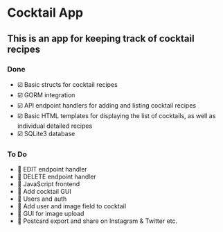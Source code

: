 # Cocktail App 

## This is an app for keeping track of cocktail recipes 

### Done

- ☑️ Basic structs for cocktail recipes
- ☑️ GORM integration
- ☑️ API endpoint handlers for adding and listing cocktail recipes
- ☑️ Basic HTML templates for displaying the list of cocktails, as well as individual detailed recipes
- ☑️ SQLite3 database

### To Do

- 🔲 EDIT endpoint handler
- 🔲 DELETE endpoint handler
- 🔲 JavaScript frontend
- 🔲 Add cocktail GUI
- 🔲 Users and auth
- 🔲 Add user and image field to cocktail
- 🔲 GUI for image upload
- 🔲 Postcard export and share on Instagram & Twitter etc.

